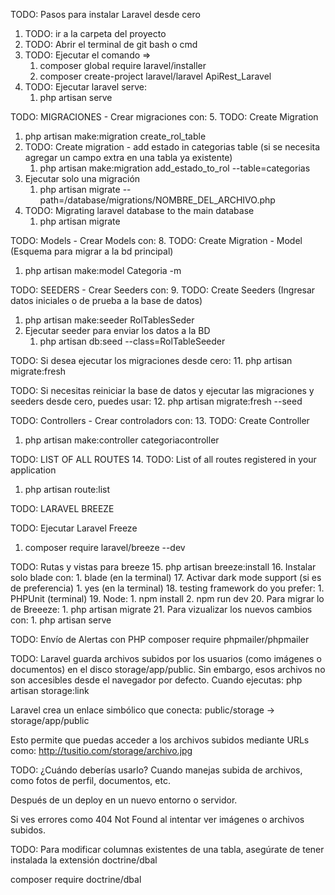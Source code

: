 TODO: Pasos para instalar Laravel desde cero

1. TODO: ir a la carpeta del proyecto
2. TODO: Abrir el terminal de git bash o cmd
3. TODO: Ejecutar el comando => 
   1. composer global require laravel/installer
   2. composer create-project laravel/laravel ApiRest_Laravel
4. TODO: Ejecutar laravel serve:
   1. php artisan serve

TODO: MIGRACIONES - Crear migraciones con:
5. TODO: Create Migration
   1. php artisan make:migration create_rol_table
6. TODO: Create migration - add estado in categorias table (si se necesita agregar un campo extra en una tabla ya existente)
   1. php artisan make:migration add_estado_to_rol --table=categorias
7. Ejecutar solo una migración
   1. php artisan migrate --path=/database/migrations/NOMBRE_DEL_ARCHIVO.php
8. TODO: Migrating laravel database to the main database
   1. php artisan migrate
   
TODO: Models - Crear Models con:
8. TODO: Create Migration - Model (Esquema para migrar a la bd principal)
   1. php artisan make:model Categoria -m

TODO: SEEDERS - Crear Seeders con:
9. TODO: Create Seeders (Ingresar datos iniciales o de prueba a la base de datos)
   1. php artisan make:seeder RolTablesSeder
10. Ejecutar seeder para enviar los datos a la BD
    1.  php artisan db:seed --class=RolTableSeeder 
    
TODO: Si desea ejecutar los migraciones desde cero:
11. php artisan migrate:fresh
    
TODO: Si necesitas reiniciar la base de datos y ejecutar las migraciones y seeders desde cero, puedes usar:
12.  php artisan migrate:fresh --seed

TODO: Controllers - Crear controladors con:
13.   TODO: Create Controller
   1. php artisan make:controller categoriacontroller

TODO: LIST OF ALL ROUTES
14.  TODO: List of all routes registered in your application
   1. php artisan route:list



TODO: LARAVEL BREEZE

TODO: Ejecutar Laravel Freeze
1.  composer require laravel/breeze --dev

TODO: Rutas y vistas para breeze
15. php artisan breeze:install
16. Instalar solo blade con: 
    1.  blade (en la terminal)
17. Activar dark mode support (si es de preferencia)
    1. yes (en la terminal)
18. testing framework do you prefer:
    1.  PHPUnit (terminal)
19. Node:
    1.  npm install
    2.  npm run dev
20. Para migrar lo de Breeeze:
    1.  php artisan migrate
21. Para vizualizar los nuevos cambios con:
    1.  php artisan serve

TODO: Envío de Alertas con PHP
composer require phpmailer/phpmailer

TODO: Laravel guarda archivos subidos por los usuarios (como imágenes o documentos) en el disco storage/app/public. Sin embargo, esos archivos no son accesibles desde el navegador por defecto.
   Cuando ejecutas:
   php artisan storage:link

   Laravel crea un enlace simbólico que conecta:
   public/storage → storage/app/public

   Esto permite que puedas acceder a los archivos subidos mediante URLs como:
   http://tusitio.com/storage/archivo.jpg
   
   TODO: ¿Cuándo deberías usarlo?
   Cuando manejas subida de archivos, como fotos de perfil, documentos, etc.

   Después de un deploy en un nuevo entorno o servidor.

   Si ves errores como 404 Not Found al intentar ver imágenes o archivos subidos.







TODO: Para modificar columnas existentes de una tabla, asegúrate de tener instalada la extensión doctrine/dbal

composer require doctrine/dbal